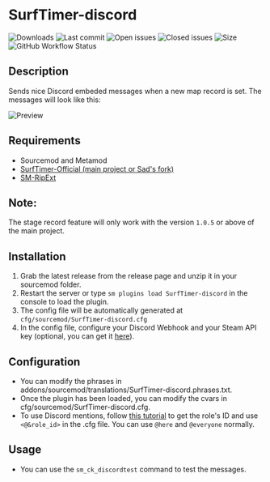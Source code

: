 # SurfTimer-discord

![Downloads](https://img.shields.io/github/downloads/Sarrus1/SurfTimer-discord/total?style=flat-square) ![Last commit](https://img.shields.io/github/last-commit/Sarrus1/SurfTimer-discord?style=flat-square) ![Open issues](https://img.shields.io/github/issues/Sarrus1/SurfTimer-discord?style=flat-square) ![Closed issues](https://img.shields.io/github/issues-closed/Sarrus1/SurfTimer-discord?style=flat-square) ![Size](https://img.shields.io/github/repo-size/Sarrus1/SurfTimer-discord?style=flat-square) ![GitHub Workflow Status](https://img.shields.io/github/workflow/status/Sarrus1/SurfTimer-discord/Compile%20with%20SourceMod?style=flat-square)

## Description

Sends nice Discord embeded messages when a new map record is set.
The messages will look like this:

![Preview](https://raw.githubusercontent.com/Sarrus1/SurfTimer-discord/master/img/desc.png)

## Requirements

- Sourcemod and Metamod
- [SurfTimer-Official (main project or Sad's fork)](https://github.com/surftimer/Surftimer-Official)
- [SM-RipExt](https://github.com/ErikMinekus/sm-ripext/releases/latest)

## Note:
The stage record feature will only work with the version `1.0.5` or above of the main project.

## Installation

1. Grab the latest release from the release page and unzip it in your sourcemod folder.
2. Restart the server or type `sm plugins load SurfTimer-discord` in the console to load the plugin.
3. The config file will be automatically generated at `cfg/sourcemod/SurfTimer-discord.cfg`
4. In the config file, configure your Discord Webhook and your Steam API key (optional, you can get it [here](https://steamcommunity.com/dev/apikey)).

## Configuration

- You can modify the phrases in addons/sourcemod/translations/SurfTimer-discord.phrases.txt.
- Once the plugin has been loaded, you can modify the cvars in cfg/sourcemod/SurfTimer-discord.cfg.
- To use Discord mentions, follow [this tutorial](https://discordhelp.net/role-id) to get the role's ID and use `<@&role_id>` in the .cfg file. You can use `@here` and `@everyone` normally.

## Usage

 - You can use the `sm_ck_discordtest` command to test the messages.
